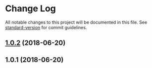 # Change Log

All notable changes to this project will be documented in this file. See [standard-version](https://github.com/conventional-changelog/standard-version) for commit guidelines.

<a name="1.0.2"></a>
## [1.0.2](https://github.com/mshick/redis-connection-string/compare/v1.0.1...v1.0.2) (2018-06-20)



<a name="1.0.1"></a>
## 1.0.1 (2018-06-20)
